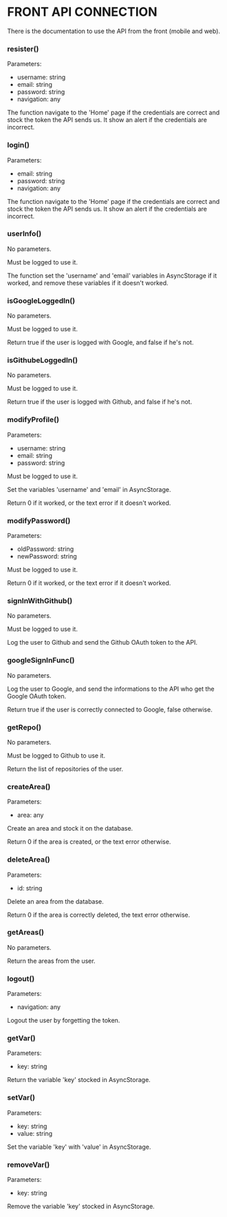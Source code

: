 # FRONT API CONNECTION

There is the documentation to use the API from the front (mobile and web).

### resister()

Parameters:
 - username: string
 - email: string
 - password: string
 - navigation: any

The function navigate to the 'Home' page if the credentials are correct and stock the token the API sends us.
It show an alert if the credentials are incorrect.

### login()

Parameters:
 - email: string
 - password: string
 - navigation: any

The function navigate to the 'Home' page if the credentials are correct and stock the token the API sends us.
It show an alert if the credentials are incorrect.

### userInfo()

No parameters.

Must be logged to use it.

The function set the 'username' and 'email' variables in AsyncStorage if it worked, and remove these variables if it doesn't worked.

### isGoogleLoggedIn()

No parameters.

Must be logged to use it.

Return true if the user is logged with Google, and false if he's not.

### isGithubeLoggedIn()

No parameters.

Must be logged to use it.

Return true if the user is logged with Github, and false if he's not.

### modifyProfile()

Parameters:
 - username: string
 - email: string
 - password: string

Must be logged to use it.

Set the variables 'username' and 'email' in AsyncStorage.

Return 0 if it worked, or the text error if it doesn't worked. 


### modifyPassword()

Parameters:
 - oldPassword: string
 - newPassword: string

Must be logged to use it.

Return 0 if it worked, or the text error if it doesn't worked.

### signInWithGithub()

No parameters.

Must be logged to use it.

Log the user to Github and send the Github OAuth token to the API.

### googleSignInFunc()

No parameters.

Log the user to Google, and send the informations to the API who get the Google OAuth token.

Return true if the user is correctly connected to Google, false otherwise.

### getRepo()

No parameters.

Must be logged to Github to use it.

Return the list of repositories of the user.

### createArea()

Parameters:
 - area: any

Create an area and stock it on the database.

Return 0 if the area is created, or the text error otherwise.

### deleteArea()

Parameters:
 - id: string

Delete an area from the database.

Return 0 if the area is correctly deleted, the text error otherwise.

### getAreas()

No parameters.

Return the areas from the user.

### logout()

Parameters:
 - navigation: any

Logout the user by forgetting the token.

### getVar()

Parameters:
 - key: string

Return the variable 'key' stocked in AsyncStorage.

### setVar()

Parameters:
 - key: string
 - value: string

Set the variable 'key' with 'value' in AsyncStorage.

### removeVar()

Parameters:
 - key: string

Remove the variable 'key' stocked in AsyncStorage.
